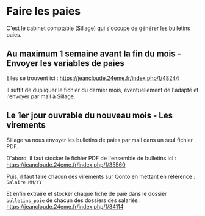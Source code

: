 # Faire les paies

C'est le cabinet comptable (Sillage) qui s'occupe de générer les bulletins paies.

## Au maximum 1 semaine avant la fin du mois - Envoyer les variables de paies

Elles se trouvent ici : https://jeancloude.24eme.fr/index.php/f/48244

Il suffit de dupliquer le fichier du dernier mois, éventuellement de l'adapté et l'envoyer par mail à Sillage.
       
## Le 1er jour ouvrable du nouveau mois - Les virements

Sillage va nous envoyer les bulletins de paies par mail dans un seul fichier PDF.

D'abord, il faut stocker le fichier PDF de l'ensemble de bulletins ici : https://jeancloude.24eme.fr/index.php/f/35560

Puis, il faut faire chacun des virements sur Qonto en mettant en référence : `Salaire MM/YY`

Et enfin extraire et stocker chaque fiche de paie dans le dossier `bulletins_paie` de chacun des dossiers des salariés : https://jeancloude.24eme.fr/index.php/f/34114

